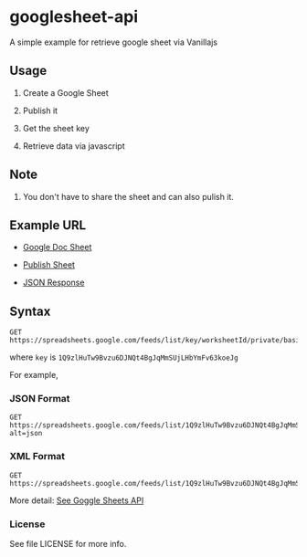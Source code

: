 # googlesheet-api
A simple example for retrieve google sheet via Vanillajs

## Usage

1. Create a Google Sheet

2. Publish it

3. Get the sheet key

4. Retrieve data via javascript

## Note

1. You don't have to share the sheet and can also pulish it.

## Example URL

- [Google Doc Sheet](https://docs.google.com/spreadsheets/d/1Q9zlHuTw9Bvzu6DJNQt4BgJqMmSUjLHbYmFv63koeJg)

- [Publish Sheet](https://docs.google.com/spreadsheets/d/1Q9zlHuTw9Bvzu6DJNQt4BgJqMmSUjLHbYmFv63koeJg/pubhtml)

- [JSON Response](https://spreadsheets.google.com/feeds/list/1Q9zlHuTw9Bvzu6DJNQt4BgJqMmSUjLHbYmFv63koeJg/od6/public/values?alt=json)

## Syntax

```
GET https://spreadsheets.google.com/feeds/list/key/worksheetId/private/basic
```

where `key` is `1Q9zlHuTw9Bvzu6DJNQt4BgJqMmSUjLHbYmFv63koeJg`

For example,

### JSON Format

```
GET https://spreadsheets.google.com/feeds/list/1Q9zlHuTw9Bvzu6DJNQt4BgJqMmSUjLHbYmFv63koeJg/od6/public/values?alt=json
```

### XML Format

```
GET https://spreadsheets.google.com/feeds/list/1Q9zlHuTw9Bvzu6DJNQt4BgJqMmSUjLHbYmFv63koeJg/od6/public/values
```

More detail: [See Goggle Sheets API](https://developers.google.com/google-apps/spreadsheets/)

### License

See file LICENSE for more info.